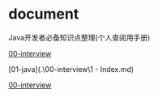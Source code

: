 # document
Java开发者必备知识点整理(个人查阅用手册) 





 [00-interview](.\00-interview\README.md)
 
 [01-java](.\00-interview\1 - Index.md)
 
 [00-interview](./00-interview/README.md)